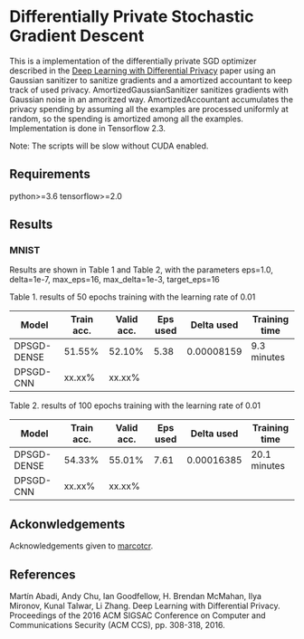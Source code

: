 # Differentially Private Stochastic Gradient Descent

This is a implementation of the differentially private SGD optimizer described in the [Deep Learning with Differential Privacy](https://arxiv.org/abs/1607.00133) paper using an Gaussian sanitizer to sanitize gradients and a amortized accountant to keep track of used privacy. AmortizedGaussianSanitizer sanitizes gradients with Gaussian noise in an amoritzed way. AmortizedAccountant accumulates the privacy spending by assuming all the examples are processed uniformly at random, so the spending is amortized among all the examples. Implementation is done in Tensorflow 2.3.

Note: The scripts will be slow without CUDA enabled.

## Requirements
python>=3.6
tensorflow>=2.0

## Results
### MNIST
Results are shown in Table 1 and Table 2, with the parameters eps=1.0, delta=1e-7, max_eps=16, max_delta=1e-3, target_eps=16

Table 1. results of 50 epochs training with the learning rate of 0.01

| Model      | Train acc.  | Valid acc.  | Eps used | Delta used | Training time |
| -----      | -----       | ----        | ----     | ----       | ----
| DPSGD-DENSE|  51.55%     | 52.10%      | 5.38     | 0.00008159 | 9.3 minutes
| DPSGD-CNN  |  xx.xx%     | xx.xx%      |          |            |

Table 2. results of 100 epochs training with the learning rate of 0.01

| Model      | Train acc.  | Valid acc.  | Eps used | Delta used | Training time |
| -----      | -----       | ----        | ----     | ----       | ----
| DPSGD-DENSE|  54.33%     | 55.01%      | 7.61     | 0.00016385 | 20.1 minutes
| DPSGD-CNN  |  xx.xx%     | xx.xx%      |          |            |


## Ackonwledgements
Acknowledgements given to [marcotcr](https://github.com/marcotcr/tf-models).

## References
Martín Abadi, Andy Chu, Ian Goodfellow, H. Brendan McMahan, Ilya Mironov, Kunal Talwar, Li Zhang. Deep Learning with Differential Privacy. Proceedings of the 2016 ACM SIGSAC Conference on Computer and Communications Security (ACM CCS), pp. 308-318, 2016.

